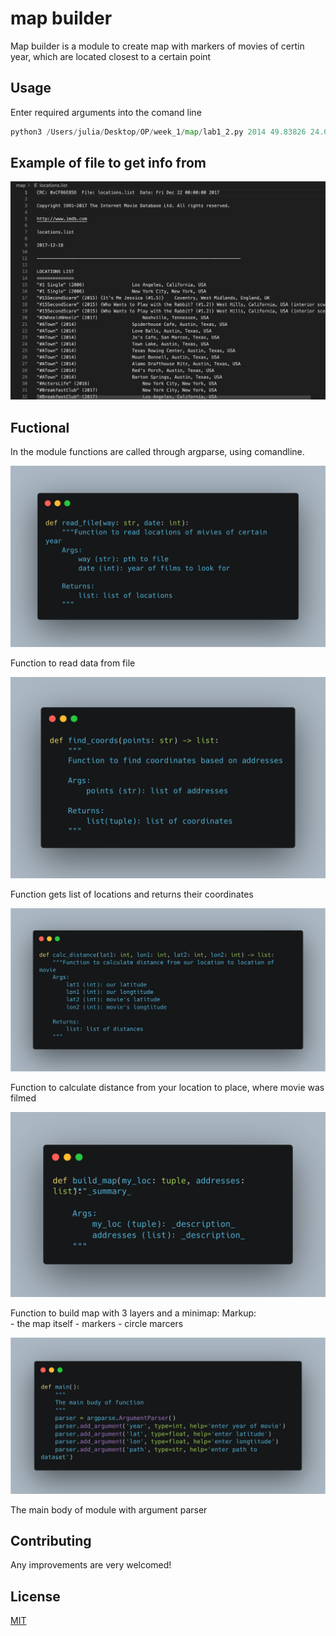 # map builder

Map builder is a module to create map with markers of movies of certin year, which are located closest to a certain point

## Usage

Enter required arguments into the comand line

```python
python3 /Users/julia/Desktop/OP/week_1/map/lab1_2.py 2014 49.83826 24.02324 'path to file with films'
```

## Example of file to get info from

![My Image](images/Screenshot%202023-02-19%20at%208.25.50%20PM%201.png)

## Fuctional

In the module functions are called through argparse, using comandline.

![func read file](images/carbon.png)

Function to read data from file

![func find coords](images/carbon1.png)

Function gets list of locations and returns their coordinates

![func calc distance](images/carbon2.png)

Function to calculate distance from your location to place, where movie was filmed

![func build map](images/carbon3.png)

Function to build map with 3 layers and a minimap: 
Markup:    
    - the map itself
    - markers
    - circle marcers

![function main](images/carbon%20(1).png)

The main body of module with argument parser

## Contributing

Any improvements are very welcomed!

## License

[MIT](https://choosealicense.com/licenses/mit/)